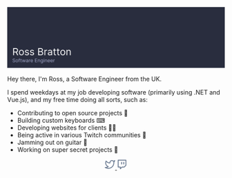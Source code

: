 <img src="https://github.com/brattonross/brattonross/raw/master/header.svg" alt="Ross Bratton, Software Engineer" />

Hey there, I'm Ross, a Software Engineer from the UK.

I spend weekdays at my job developing software (primarily using .NET and Vue.js), and my free time doing all sorts, such as:

- Contributing to open source projects 🤝
- Building custom keyboards ⌨
- Developing websites for clients 👨‍💻
- Being active in various Twitch communities 💜
- Jamming out on guitar 🎸
- Working on super secret projects 👀

<p align="center">
  <a href="https://twitter.com/brattonross_">
    <img src="https://github.com/brattonross/brattonross/raw/master/twitter.svg" alt="Twitter" height="24" />
  </a>
  <a href="https://twitch.tv/roastedb">
    <img src="https://github.com/brattonross/brattonross/raw/master/twitch.svg" alt="Twitch" height="24" />
  </a>
</p>
